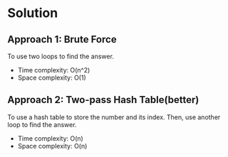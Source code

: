 # Solution

## Approach 1: Brute Force

To use two loops to find the answer.

* Time complexity: O(n^2)
* Space complexity: O(1)

## Approach 2: Two-pass Hash Table(better)

To use a hash table to store the number and its index. Then, use another loop to find the answer.

* Time complexity: O(n)
* Space complexity: O(n)
